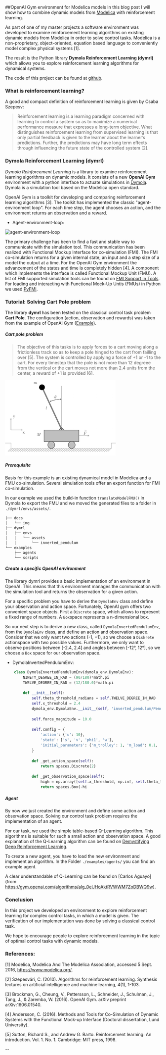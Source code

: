 ##OpenAI Gym environment for Modelica models 
In this blog post I will show how to combine dynamic models from [Modelica](https://www.modelica.org/) with reinforcement learning.

As part of one of my master projects a software environment was developed to examine reinforcement learning algorithms on existing dynamic models from Modelica in order to solve control tasks. Modelica is a non-proprietary, object-oriented, equation based language to conveniently model complex physical systems [1].

The result is the Python library **Dymola Reinforcement Learning (dymrl)** which allows you to explore reinforcement learning algorithms for dynamical systems.

The code of this project can be found at [github](https://github.engineering.zhaw.ch/eyyi/dymrl). 

### What is reinforcement learning?
A good and compact definition of reinforcement learning is given by Csaba Szepesv: 

> Reinforcement learning is a learning paradigm concerned with learning to control a system so as to maximize a numerical performance measure that expresses a long-term objective. What distinguishes reinforcement learning from supervised learning is that only partial feedback is given to the learner about the learner’s predictions. Further, the predictions may have long term effects through influencing the future state of the controlled system [2].


### Dymola Reinforcement Learning (dymrl)
*Dymola Reinforcement Learning* is a library to examine reinforcement learning algorithms on dynamic models. 
It consists of a new **OpenAI Gym** environment with a python interface to actuate simulations in [Dymola](http://www.modelon.com/products/dymola/). Dymola is a simulation tool based on the Modelica open standard.

OpenAI Gym is a toolkit for developing and comparing reinforcement learning algorithms [3]. The toolkit has implemented the classic "agent-environment loop". For each time step, the agent chooses an action, and the environment returns an observation and a reward. 

* Agent-environment-loop:

![agent-environment-loop](./img/rl_loop_dymrl.png)

The primary challenge has been to find a fast and stable way to communicate with the simulation tool.
This communication has been realized with Functional Mockup Interface for co-simulation (FMI). The FMI co-simulation returns for a given internal state, an input and a step size of a model the output at a time. For the OpenAI Gym environment the advancement of the states and time is completely hidden [4]. A component which implements the interface is called Functional Mockup Unit (FMU). A list of FMI supported simulation tools can be found on [FMI Support in Tools](https://www.fmi-standard.org/tools). For loading and interacting with Functional Mock-Up Untis (FMUs) in Python we used [PyFMI](https://pypi.python.org/pypi/PyFMI).


### Tutorial: Solving Cart Pole problem
The library **dymrl** has been tested on the classical control task problem **Cart Pole**. The configuration (action, observation and rewards) was taken from the example of OpenAI Gym ([Example](<https://gym.openai.com/docs>)). 

##### Cart pole problem
>The objective of this tasks is to apply forces to a cart moving along a frictionless track so as to keep a pole hinged to the cart from failling over [5]. The system is controlled by applying a force of +1 or -1 to the cart. For every timestep that the pole is not more than 12 degreee from the vertical or the cart moves not more than 2.4 units from the center, a reward of +1 is provided [6]. 

![cart pole model](./img/cart_pole.png)

##### 	Prerequisite
Basis for this example is an existing dynamical model in Modelica and a FMU co-simulation. Several simulation tools offer an export function for FMI co-simulation. 

In our example we used the build-in function ``translateModelFMU()``  in Dymola to export the FMU and we moved the generated files to a folder in `./dymrl/envs/assets/`. 

```
├── docs
│   └── img
├── dymrl
│   ├── envs
│   │   └── assets
│   │       └── inverted_pendulum
└── examples
    ├── agents
    └── scripts
```


##### Create a specific OpenAI environment

The library dymrl provides a basic implementation of an environment in OpenAI. This means that this environment manages the communication with the simulation tool and returns the observation for a given action. 

For a specific problem you have to derive the `DymolaEnv` class and define your observation and action space. Fortunately, OpenAI gym offers two convenient space objects. First a `Discrete` space, which allows to represent a fixed range of numbers. A `Box`space represents a n-dimensional box. 

So our next step is to derive a new class, called `DymolaInvertedPendulumEnv`, from the `DymolaEnv` class, and define an action and observation space. 
Consider that we only want two actions (-1, +1), so we choose a `Diskrete` actionspace with two possible values. Furthermore, we only want to observe positions between [-2.4, 2.4] and angles between [-12°, 12°], so we choose a `Box` space for our observation space. 
 
* DymolaInvertedPendulumEnv:

```python
	class DymolaInvertedPendulumEnv(dymola_env.DymolaEnv):
	    NINETY_DEGREE_IN_RAD = (90/180)*math.pi
	    TWELVE_DEGREE_IN_RAD = (12/180.0)*math.pi
	
	    def __init__(self):
	        self.theta_threshold_radians = self.TWELVE_DEGREE_IN_RAD
	        self.x_threshold = 2.4
	        dymola_env.DymolaEnv.__init__(self, 'inverted_pendulum/Pendel_Komponenten_Pendulum.fmu')
	
	        self.force_magnitude = 10.0
	
	        self.config = {
	            'action': {'u': 10},
	            'state': ['s', 'v', 'phi1', 'w'],
	            'initial_parameters': {'m_trolley': 1, 'm_load': 0.1, 'phi1': self.NINETY_DEGREE_IN_RAD}
	        }
	       
	        def _get_action_space(self):
        		return spaces.Discrete(2)

    		def _get_observation_space(self):
        		high = np.array([self.x_threshold, np.inf, self.theta_threshold_radians, np.inf])
        		return spaces.Box(-hi
```


##### 	Agent
By now we just created the environment and define some action and observation space. Solving our control task problem requires the implementation of an agent. 

For our task, we used the simple table-based Q-Learning algorithm. This algorithms is suitable for such a small action and observation space. A good explanation of the Q-Learning algorithm can be found on [Demystifying Deep Reinforcement Learning](https://www.nervanasys.com/demystifying-deep-reinforcement-learning/).

To create a new agent, you have to load the new environment and implement an algorithm. In the Folder `./examples/agents/` you can find an example agent. 

A clear understandable of Q-Learning can be found on [Carlos Aguayo](from https://gym.openai.com/algorithms/alg_0eUHoAktRVWWM7ZoDBWQ9w).

### Conclusion

In this project we developed an environment to explore reinforcement learning for complex control tasks, in which a model is given. The verification of our implementation was done by solving a classical control task. 

We hope to encourage people to explore reinforcement learning in the topic of optimal control tasks with dynamic models.


### References:

[1]  Modelica, Modelica And The Modelica Association, accessed 5 Sept. 2016, <https://www.modelica.org/>.

[2]  Szepesvári, C. (2010). Algorithms for reinforcement learning. Synthesis lectures on artificial intelligence and machine learning, 4(1), 1-103.

[3] Brockman, G., Cheung, V., Pettersson, L., Schneider, J., Schulman, J., Tang, J., & Zaremba, W. (2016). OpenAI Gym. arXiv preprint arXiv:1606.01540.

[4] Andersson, C. (2016). Methods and Tools for Co-Simulation of Dynamic Systems with the Functional Mock-up Interface (Doctoral dissertation, Lund University).

[5] Sutton, Richard S., and Andrew G. Barto. Reinforcement learning: An introduction. Vol. 1. No. 1. Cambridge: MIT press, 1998.

--

